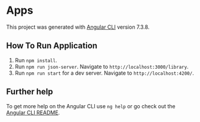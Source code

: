 # Apps

This project was generated with [Angular CLI](https://github.com/angular/angular-cli) version 7.3.8.

## How To Run Application
1. Run `npm install`.
2. Run `npm run json-server`. Navigate to `http://localhost:3000/library`. 
3. Run `npm run start` for a dev server. Navigate to `http://localhost:4200/`.

## Further help

To get more help on the Angular CLI use `ng help` or go check out the [Angular CLI README](https://github.com/angular/angular-cli/blob/master/README.md).
